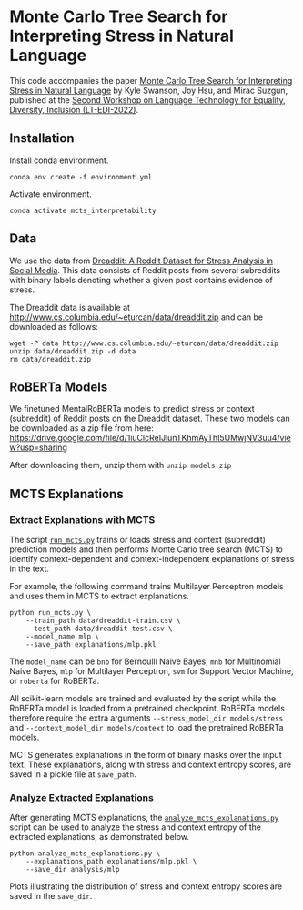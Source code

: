 # Monte Carlo Tree Search for Interpreting Stress in Natural Language

This code accompanies the paper [Monte Carlo Tree Search for Interpreting Stress in Natural Language](https://arxiv.org/abs/2204.08105) by Kyle Swanson, Joy Hsu, and Mirac Suzgun, published at the [Second Workshop on Language Technology for Equality, Diversity, Inclusion (LT-EDI-2022)](https://sites.google.com/view/lt-edi-2022/home?authuser=0).

## Installation

Install conda environment.
```
conda env create -f environment.yml
```

Activate environment.
```
conda activate mcts_interpretability
```

## Data

We use the data from [Dreaddit: A Reddit Dataset for Stress Analysis in Social Media](https://aclanthology.org/D19-6213/). This data consists of Reddit posts from several subreddits with binary labels denoting whether a given post contains evidence of stress.

The Dreaddit data is available at http://www.cs.columbia.edu/~eturcan/data/dreaddit.zip and can be downloaded as follows:

```
wget -P data http://www.cs.columbia.edu/~eturcan/data/dreaddit.zip
unzip data/dreaddit.zip -d data
rm data/dreaddit.zip
```

## RoBERTa Models

We finetuned MentalRoBERTa models to predict stress or context (subreddit) of Reddit posts on the Dreaddit dataset. These two models can be downloaded as a zip file from here: https://drive.google.com/file/d/1iuClcReIJlunTKhmAyThI5UMwjNV3uu4/view?usp=sharing

After downloading them, unzip them with `unzip models.zip`

## MCTS Explanations

### Extract Explanations with MCTS

The script [`run_mcts.py`](https://github.com/swansonk14/MCTS_Interpretability/blob/main/run_mcts.py) trains or loads stress and context (subreddit) prediction models and then performs Monte Carlo tree search (MCTS) to identify context-dependent and context-independent explanations of stress in the text.

For example, the following command trains Multilayer Perceptron models and uses them in MCTS to extract explanations.

```
python run_mcts.py \
    --train_path data/dreaddit-train.csv \
    --test_path data/dreaddit-test.csv \
    --model_name mlp \
    --save_path explanations/mlp.pkl
```

The `model_name` can be `bnb` for Bernoulli Naive Bayes, `mnb` for Multinomial Naive Bayes, `mlp` for Multilayer Perceptron, `svm` for Support Vector Machine, or `roberta` for RoBERTa.

All scikit-learn models are trained and evaluated by the script while the RoBERTa model is loaded from a pretrained checkpoint. RoBERTa models therefore require the extra arguments `--stress_model_dir models/stress` and `--context_model_dir models/context` to load the pretrained RoBERTa models.

MCTS generates explanations in the form of binary masks over the input text. These explanations, along with stress and context entropy scores, are saved in a pickle file at `save_path`.

### Analyze Extracted Explanations

After generating MCTS explanations, the [`analyze_mcts_explanations.py`](https://github.com/swansonk14/MCTS_Interpretability/blob/main/analyze_mcts_explanations.py) script can be used to analyze the stress and context entropy of the extracted explanations, as demonstrated below.

```
python analyze_mcts_explanations.py \
    --explanations_path explanations/mlp.pkl \
    --save_dir analysis/mlp
```

Plots illustrating the distribution of stress and context entropy scores are saved in the `save_dir`.
